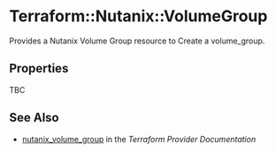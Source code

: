 # Terraform::Nutanix::VolumeGroup

Provides a Nutanix Volume Group resource to Create a volume_group.

## Properties

TBC

## See Also

* [nutanix_volume_group](https://www.terraform.io/docs/providers/nutanix/r/volume_group.html) in the _Terraform Provider Documentation_
